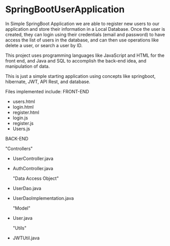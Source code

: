 # SpringBootUserApplication

In Simple SpringBoot Application we are able to register new users to our application and store their information in a Local Database.
Once the user is created, they can login using their credentials (email and password) to have access the list of users in the database, and can then use operations like 
delete a user, or search a user by ID. 

This project uses programming languages like JavaScript and HTML for the front end, and Java and SQL to accomplish the 
back-end idea, and manipulation of data.

This is just a simple starting application using concepts like springboot, hibernate, JWT, API Rest, and database.

Files implemented include:
 FRONT-END
- users.html
- login.html
- register.html
- login.js
- register.js
- Users.js

BACK-END

  "Controllers"
- UserController.java
- AuthController.java

  "Data Access Object"
- UserDao.java
- UserDaoImplementation.java

  "Model"
- User.java

  "Utils"
- JWTUtil.java
